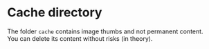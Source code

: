 # Cache directory

The folder `cache` contains image thumbs and not permanent content.  
You can delete its content without risks (in theory).  


